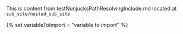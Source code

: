This is content from testNunjucksPathResolvingInclude.md located at `sub_site/nested_sub_site`

{% set variableToImport = "variable to import" %}
